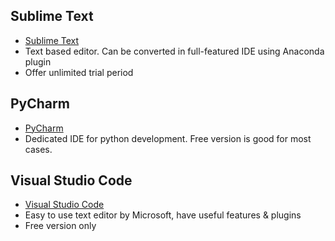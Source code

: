 
## Sublime Text
* [Sublime Text](https://www.sublimetext.com/3)
* Text based editor. Can be converted in full-featured IDE using Anaconda plugin
* Offer unlimited trial period

## PyCharm
* [PyCharm](https://www.jetbrains.com/pycharm/)
* Dedicated IDE for python development. Free version is good for most cases.

## Visual Studio Code
* [Visual Studio Code](https://code.visualstudio.com/ )
* Easy to use text editor by Microsoft, have useful features & plugins
* Free version only

